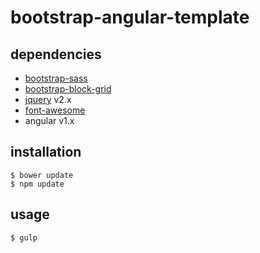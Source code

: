 # bootstrap-angular-template

## dependencies
* [bootstrap-sass](https://github.com/twbs/bootstrap-sass)
* [bootstrap-block-grid](https://github.com/JohnnyTheTank/bootstrap-block-grid)
* [jquery](https://github.com/jquery/jquery) v2.x
* [font-awesome](https://github.com/FortAwesome/Font-Awesome)
* angular v1.x

## installation
```{engine='bash'}
$ bower update
$ npm update
```

## usage
```{engine='bash'}
$ gulp
```
